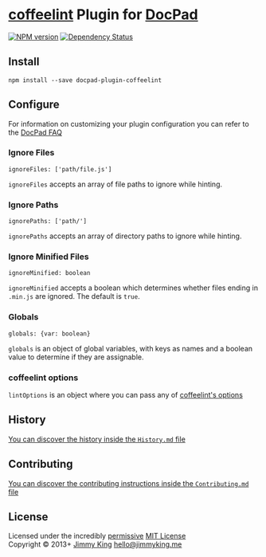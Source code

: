 # [coffeelint](http://www.coffeelint.org/) Plugin for [DocPad](https://docpad.org)

[![NPM version](https://badge.fury.io/js/docpad-plugin-coffeelint.png)](https://npmjs.org/package/docpad-plugin-coffeelint "View this project on NPM")
[![Dependency Status](https://gemnasium.com/jking90/docpad-plugin-coffeelint.png)](https://gemnasium.com/jking90/docpad-plugin-coffeelint)


## Install
```
npm install --save docpad-plugin-coffeelint
```

## Configure
For information on customizing your plugin configuration you can refer to the [DocPad FAQ](https://github.com/bevry/docpad/wiki/FAQ)

### Ignore Files 
```
ignoreFiles: ['path/file.js']
```
`ignoreFiles` accepts an array of file paths to ignore while hinting.

### Ignore Paths
```
ignorePaths: ['path/']
```
`ignorePaths` accepts an array of directory paths to ignore while hinting.

### Ignore Minified Files
```
ignoreMinified: boolean
```
`ignoreMinified` accepts a boolean which determines whether files ending in `.min.js` are ignored. The default is `true`.

### Globals
```
globals: {var: boolean}
```
`globals` is an object of global variables, with keys as names and a boolean value to determine if they are assignable.


### coffeelint options
`lintOptions` is an object where you can pass any of [coffeelint's options](http://www.coffeelint.org/#options)

## History
[You can discover the history inside the `History.md` file](https://github.com/jking90/docpad-plugin-coffeelint/blob/master/History.md)


## Contributing
[You can discover the contributing instructions inside the `Contributing.md` file](https://github.com/jking90/docpad-plugin-coffeelint/blob/master/Contributing.md)


## License
Licensed under the incredibly [permissive](http://en.wikipedia.org/wiki/Permissive_free_software_licence) [MIT License](http://creativecommons.org/licenses/MIT/)
<br/>Copyright &copy; 2013+ [Jimmy King](http://jimmyking.me) <hello@jimmyking.me>
